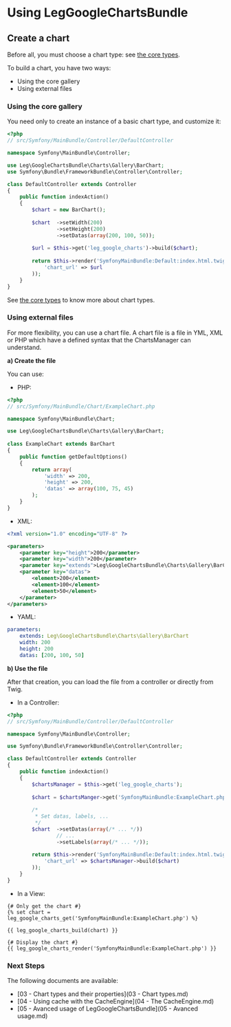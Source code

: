 Using LegGoogleChartsBundle
===========================

## Create a chart

Before all, you must choose a chart type: see [the core types](types.md).

To build a chart, you have two ways:

- Using the core gallery
- Using external files

### Using the core gallery
	
You need only to create an instance of a basic chart type, and
customize it:

``` php
<?php
// src/Symfony/MainBundle/Controller/DefaultController

namespace Symfony\MainBundle\Controller;

use Leg\GoogleChartsBundle\Charts\Gallery\BarChart;
use Symfony\Bundle\FrameworkBundle\Controller\Controller;

class DefaultController extends Controller
{
    public function indexAction()
    {
    	$chart = new BarChart();
    	
    	$chart	->setWidth(200)
		    	->setHeight(200)
		    	->setDatas(array(200, 100, 50));
    	
    	$url = $this->get('leg_google_charts')->build($chart);
    	
        return $this->render('SymfonyMainBundle:Default:index.html.twig', array(
        	'chart_url' => $url
        ));
    }
}
```

See [the core types](types.md) to know more about chart types.
	
### Using external files
	
For more flexibility, you can use a chart file. A chart file is
a file in YML, XML or PHP which have a defined syntax that the ChartsManager
can understand.

**a) Create the file**

You can use:

- PHP:

``` php
<?php
// src/Symfony/MainBundle/Chart/ExampleChart.php

namespace Symfony\MainBundle\Chart;

use Leg\GoogleChartsBundle\Charts\Gallery\BarChart;
	
class ExampleChart extends BarChart
{		
	public function getDefaultOptions()
	{
		return array(
			'width' => 200,
			'height' => 200,
			'datas' => array(100, 75, 45)
		);
	}
}
```

- XML:

``` xml
<?xml version="1.0" encoding="UTF-8" ?>

<parameters>
	<parameter key="height">200</parameter>
	<parameter key="width">200</parameter>
	<parameter key="extends">Leg\GoogleChartsBundle\Charts\Gallery\BarChart</parameter>
	<parameter key="datas">
		<element>200</element>
		<element>100</element>
		<element>50</element>
	</parameter>
</parameters>
```

- YAML:

``` yml
parameters:
    extends: Leg\GoogleChartsBundle\Charts\Gallery\BarChart
    width: 200
    height: 200
    datas: [200, 100, 50]
```

**b) Use the file**

After that creation, you can load the file from a controller or directly from Twig.

- In a Controller:
``` php
<?php
// src/Symfony/MainBundle/Controller/DefaultController

namespace Symfony\MainBundle\Controller;

use Symfony\Bundle\FrameworkBundle\Controller\Controller;

class DefaultController extends Controller
{
    public function indexAction()
    {
    	$chartsManager = $this->get('leg_google_charts');
    	
    	$chart = $chartsManger->get('SymfonyMainBundle:ExampleChart.php');
    	
    	/*
    	 * Set datas, labels, ...
    	 */
    	$chart	->setDatas(array(/* ... */))
		    	// ...
		    	->setLabels(array(/* ... */));
    	
        return $this->render('SymfonyMainBundle:Default:index.html.twig', array(
        	'chart_url' => $chartsManager->build($chart)
        ));
    }
}

```

- In a View:
``` twig
{# Only get the chart #}
{% set chart = leg_google_charts_get('SymfonyMainBundle:ExampleChart.php') %}

{{ leg_google_charts_build(chart) }}
```

``` twig
{# Display the chart #}
{{ leg_google_charts_render('SymfonyMainBundle:ExampleChart.php') }}
```

### Next Steps

The following documents are available:

- [03 - Chart types and their properties](03 - Chart types.md)
- [04 - Using cache with the CacheEngine](04 - The CacheEngine.md)
- [05 - Avanced usage of LegGoogleChartsBundle](05 - Avanced usage.md)